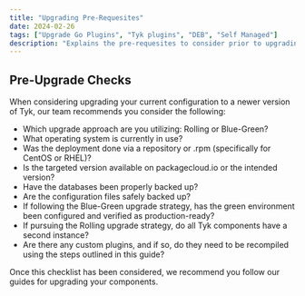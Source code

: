 ```yaml
---
title: "Upgrading Pre-Requesites"
date: 2024-02-26
tags: ["Upgrade Go Plugins", "Tyk plugins", "DEB", "Self Managed"]
description: "Explains the pre-requesites to consider prior to upgrading"
---
```


## Pre-Upgrade Checks

When considering upgrading your current configuration to a newer version of Tyk, our team recommends you consider the following:

- Which upgrade approach are you utilizing: Rolling or Blue-Green?
- What operating system is currently in use?
- Was the deployment done via a repository or .rpm (specifically for CentOS or RHEL)?
- Is the targeted version available on packagecloud.io or the intended version?
- Have the databases been properly backed up?
- Are the configuration files safely backed up?
- If following the Blue-Green upgrade strategy, has the green environment been configured and verified as production-ready?
- If pursuing the Rolling upgrade strategy, do all Tyk components have a second instance?
- Are there any custom plugins, and if so, do they need to be recompiled using the steps outlined in this guide?

Once this checklist has been considered, we recommend you follow our guides for upgrading your components.

<!-- TO DO add links to RMP, SaaS and DEB 
<link to RMP>
<link to SaaS>
<link to DEB>
-->
